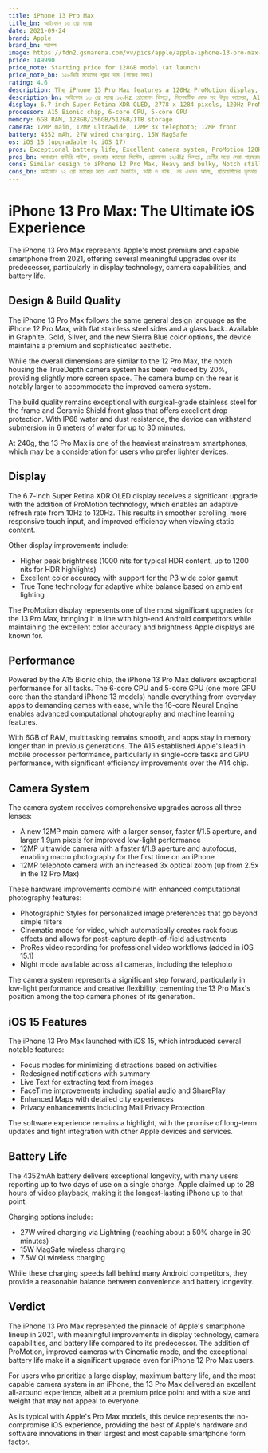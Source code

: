 ```yaml
---
title: iPhone 13 Pro Max
title_bn: আইফোন ১৩ প্রো ম্যাক্স
date: 2021-09-24
brand: Apple
brand_bn: অ্যাপল
image: https://fdn2.gsmarena.com/vv/pics/apple/apple-iphone-13-pro-max-1.jpg
price: 149990
price_note: Starting price for 128GB model (at launch)
price_note_bn: ১২৮জিবি মডেলের শুরুর দাম (লঞ্চের সময়)
rating: 4.6
description: The iPhone 13 Pro Max features a 120Hz ProMotion display, improved cameras with Cinematic mode, A15 Bionic chip, and exceptional battery life in a premium stainless steel design.
description_bn: আইফোন ১৩ প্রো ম্যাক্স ১২০Hz প্রোমোশন ডিসপ্লে, সিনেমাটিক মোড সহ উন্নত ক্যামেরা, A15 বায়োনিক চিপ এবং প্রিমিয়াম স্টেইনলেস স্টিল ডিজাইনে অসাধারণ ব্যাটারি লাইফ সহ আসে।
display: 6.7-inch Super Retina XDR OLED, 2778 x 1284 pixels, 120Hz ProMotion
processor: A15 Bionic chip, 6-core CPU, 5-core GPU
memory: 6GB RAM, 128GB/256GB/512GB/1TB storage
camera: 12MP main, 12MP ultrawide, 12MP 3x telephoto; 12MP front
battery: 4352 mAh, 27W wired charging, 15W MagSafe
os: iOS 15 (upgradable to iOS 17)
pros: Exceptional battery life, Excellent camera system, ProMotion 120Hz display, Best-in-class performance, Premium build quality, First iPhone with 1TB storage option
pros_bn: অসাধারণ ব্যাটারি লাইফ, চমৎকার ক্যামেরা সিস্টেম, প্রোমোশন ১২০Hz ডিসপ্লে, শ্রেণীর মধ্যে সেরা পারফরম্যান্স, প্রিমিয়াম বিল্ড কোয়ালিটি, ১টিবি স্টোরেজ অপশন সহ প্রথম আইফোন
cons: Similar design to iPhone 12 Pro Max, Heavy and bulky, Notch still present, Slow charging compared to competitors, Lightning port instead of USB-C
cons_bn: আইফোন ১২ প্রো ম্যাক্সের মতো একই ডিজাইন, ভারী ও বাল্কি, নচ এখনও আছে, প্রতিযোগীদের তুলনায় ধীর চার্জিং, USB-C এর পরিবর্তে লাইটনিং পোর্ট
---
```


# iPhone 13 Pro Max: The Ultimate iOS Experience

The iPhone 13 Pro Max represents Apple's most premium and capable smartphone from 2021, offering several meaningful upgrades over its predecessor, particularly in display technology, camera capabilities, and battery life.

## Design & Build Quality

The iPhone 13 Pro Max follows the same general design language as the iPhone 12 Pro Max, with flat stainless steel sides and a glass back. Available in Graphite, Gold, Silver, and the new Sierra Blue color options, the device maintains a premium and sophisticated aesthetic.

While the overall dimensions are similar to the 12 Pro Max, the notch housing the TrueDepth camera system has been reduced by 20%, providing slightly more screen space. The camera bump on the rear is notably larger to accommodate the improved camera system.

The build quality remains exceptional with surgical-grade stainless steel for the frame and Ceramic Shield front glass that offers excellent drop protection. With IP68 water and dust resistance, the device can withstand submersion in 6 meters of water for up to 30 minutes.

At 240g, the 13 Pro Max is one of the heaviest mainstream smartphones, which may be a consideration for users who prefer lighter devices.

## Display

The 6.7-inch Super Retina XDR OLED display receives a significant upgrade with the addition of ProMotion technology, which enables an adaptive refresh rate from 10Hz to 120Hz. This results in smoother scrolling, more responsive touch input, and improved efficiency when viewing static content.

Other display improvements include:
- Higher peak brightness (1000 nits for typical HDR content, up to 1200 nits for HDR highlights)
- Excellent color accuracy with support for the P3 wide color gamut
- True Tone technology for adaptive white balance based on ambient lighting

The ProMotion display represents one of the most significant upgrades for the 13 Pro Max, bringing it in line with high-end Android competitors while maintaining the excellent color accuracy and brightness Apple displays are known for.

## Performance

Powered by the A15 Bionic chip, the iPhone 13 Pro Max delivers exceptional performance for all tasks. The 6-core CPU and 5-core GPU (one more GPU core than the standard iPhone 13 models) handle everything from everyday apps to demanding games with ease, while the 16-core Neural Engine enables advanced computational photography and machine learning features.

With 6GB of RAM, multitasking remains smooth, and apps stay in memory longer than in previous generations. The A15 established Apple's lead in mobile processor performance, particularly in single-core tasks and GPU performance, with significant efficiency improvements over the A14 chip.

## Camera System

The camera system receives comprehensive upgrades across all three lenses:

- A new 12MP main camera with a larger sensor, faster f/1.5 aperture, and larger 1.9μm pixels for improved low-light performance
- 12MP ultrawide camera with a faster f/1.8 aperture and autofocus, enabling macro photography for the first time on an iPhone
- 12MP telephoto camera with an increased 3x optical zoom (up from 2.5x in the 12 Pro Max)

These hardware improvements combine with enhanced computational photography features:
- Photographic Styles for personalized image preferences that go beyond simple filters
- Cinematic mode for video, which automatically creates rack focus effects and allows for post-capture depth-of-field adjustments
- ProRes video recording for professional video workflows (added in iOS 15.1)
- Night mode available across all cameras, including the telephoto

The camera system represents a significant step forward, particularly in low-light performance and creative flexibility, cementing the 13 Pro Max's position among the top camera phones of its generation.

## iOS 15 Features

The iPhone 13 Pro Max launched with iOS 15, which introduced several notable features:

- Focus modes for minimizing distractions based on activities
- Redesigned notifications with summary
- Live Text for extracting text from images
- FaceTime improvements including spatial audio and SharePlay
- Enhanced Maps with detailed city experiences
- Privacy enhancements including Mail Privacy Protection

The software experience remains a highlight, with the promise of long-term updates and tight integration with other Apple devices and services.

## Battery Life

The 4352mAh battery delivers exceptional longevity, with many users reporting up to two days of use on a single charge. Apple claimed up to 28 hours of video playback, making it the longest-lasting iPhone up to that point.

Charging options include:

- 27W wired charging via Lightning (reaching about a 50% charge in 30 minutes)
- 15W MagSafe wireless charging
- 7.5W Qi wireless charging

While these charging speeds fall behind many Android competitors, they provide a reasonable balance between convenience and battery longevity.

## Verdict

The iPhone 13 Pro Max represented the pinnacle of Apple's smartphone lineup in 2021, with meaningful improvements in display technology, camera capabilities, and battery life compared to its predecessor. The addition of ProMotion, improved cameras with Cinematic mode, and the exceptional battery life make it a significant upgrade even for iPhone 12 Pro Max users.

For users who prioritize a large display, maximum battery life, and the most capable camera system in an iPhone, the 13 Pro Max delivered an excellent all-around experience, albeit at a premium price point and with a size and weight that may not appeal to everyone.

As is typical with Apple's Pro Max models, this device represents the no-compromise iOS experience, providing the best of Apple's hardware and software innovations in their largest and most capable smartphone form factor.